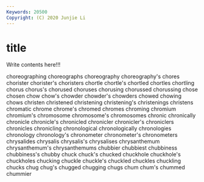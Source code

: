 ```yaml
---
Keywords: 20500
Copyright: (C) 2020 Junjie Li
---
```


# title

Write contents here!!!

choreographing 
choreographs 
choreography
choreography's 
chores 
chorister 
chorister's 
choristers 
chortle 
chortle's 
chortled 
chortles 
chortling
chorus 
chorus's 
chorused 
choruses 
chorusing 
chorussed 
chorussing 
chose 
chosen 
chow
chow's 
chowder 
chowder's 
chowders 
chowed 
chowing 
chows 
christen 
christened 
christening
christening's 
christenings 
christens 
chromatic 
chrome 
chrome's 
chromed 
chromes 
chroming 
chromium
chromium's 
chromosome 
chromosome's 
chromosomes 
chronic 
chronically 
chronicle 
chronicle's 
chronicled 
chronicler
chronicler's 
chroniclers 
chronicles 
chronicling 
chronological 
chronologically 
chronologies 
chronology 
chronology's 
chronometer
chronometer's 
chronometers 
chrysalides 
chrysalis 
chrysalis's 
chrysalises 
chrysanthemum 
chrysanthemum's 
chrysanthemums 
chubbier
chubbiest 
chubbiness 
chubbiness's 
chubby 
chuck 
chuck's 
chucked 
chuckhole 
chuckhole's 
chuckholes
chucking 
chuckle 
chuckle's 
chuckled 
chuckles 
chuckling 
chucks 
chug 
chug's 
chugged
chugging 
chugs 
chum 
chum's 
chummed 
chummier 
